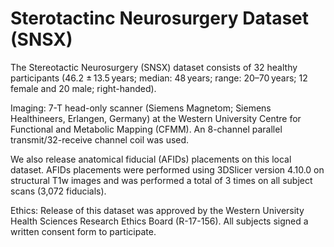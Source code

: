 # Sterotactinc Neurosurgery Dataset (SNSX)

The Stereotactic Neurosurgery (SNSX) dataset consists of 32 healthy participants (46.2 ± 13.5 years; median: 48 years; range: 20–70 years; 12 female and 20 male; right-handed).

Imaging: 
7-T head-only scanner (Siemens Magnetom; Siemens Healthineers, Erlangen, Germany) at the Western University Centre for Functional and Metabolic Mapping (CFMM). An 8-channel parallel transmit/32-receive channel coil was used.

We also release anatomical fiducial (AFIDs) placements on this local dataset. AFIDs placements were performed using 3DSlicer version 4.10.0 on structural T1w images and was performed a total of 3 times on all subject scans (3,072 fiducials).

Ethics: 
Release of this dataset was approved by the Western University Health Sciences Research Ethics Board (R-17-156). All subjects signed a written consent form to participate. 
